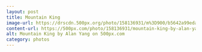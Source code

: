 ```yaml
---
layout: post
title: Mountain King
image-url: https://drscdn.500px.org/photo/158136931/m%3D900/b5642a99eda55840cbc5f467ffb0d617
content-url: https://500px.com/photo/158136931/mountain-king-by-alan-yang
alt: Mountain King by Alan Yang on 500px.com
category: photos
---
```


